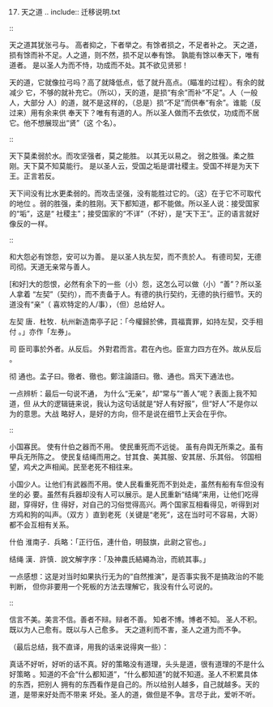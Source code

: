     
17. 天之道
.. include:: 迁移说明.txt

::

  天之道其犹张弓与。
  高者抑之，下者举之。有馀者损之，不足者补之。
  天之道，损有馀而补不足。人之道，则不然，损不足以奉有馀。
  孰能有馀以奉天下，唯有道者。
  是以圣人为而不恃，功成而不处。其不欲见贤邪！

天的道，它就像拉弓吗？高了就降低点，低了就升高点。（瞄准的过程）。有余的就减少
它，不够的就补充它。（所以），天的道，是损“有余”而补“不足”。人（一般人，大部分
人）的道，就不是这样的，（总是）损“不足”而供奉“有余”。谁能（反过来）用有余来供
奉天下？唯有有道的人。所以圣人做而不去依仗，功成而不居它。他不想展现出“贤”（这
个名）。

::

  天下莫柔弱於水。而攻坚强者，莫之能胜。
  以其无以易之。
  弱之胜强。柔之胜刚。天下莫不知莫能行。
  是以圣人云，受国之垢是谓社稷主。受国不祥是为天下王。正言若反。

天下间没有比水更柔弱的。而攻击坚强，没有能胜过它的。（这）在于它不可取代的地位
。弱的胜强，柔的胜刚。天下都知道，都不能做。所以圣人说：接受国家的“垢”，这是“
社稷主”；接受国家的“不详”（不好），是“天下王”。正的语言就好像反的一样。

::

  和大怨必有馀怨，安可以为善。
  是以圣人执左契，而不责於人。
  有德司契，无德司彻。天道无亲常与善人。

[和好]大的怨恨，必然有余下的一些（小）怨，这怎么可以做（小）“善”？所以圣人拿着
“左契”（契约），而不责备于人。有德的执行契约，无德的执行细节。天的道没有“亲”（
喜欢特定的人/事），（但）总给好人。

左契
  唐．杜牧．杭州新造南亭子記：「今權歸於佛，買福賣罪，如持左契，交手相付
  。」亦作「左券」。

司
  臣司事於外者。从反后。 外對君而言。君在內也。臣宣力四方在外。故从反后
  。

彻
  通也。孟子曰。徹者、徹也。鄭注論語曰。徹、通也。爲天下通法也。

一点辨析：最后一句说不通， 为什么“无亲”，却“常与”“善人”呢？表面上我不知道，但
从大的逻辑链来说，我认为这句话就是“好人有好报”，但“好人”不是你以为的意思。大战
略好人，是好的方向，但不是说在细节上天会在乎你。

::

  小国寡民。
  使有什伯之器而不用。
  使民重死而不远徙。
  虽有舟舆无所乘之。虽有甲兵无所陈之。
  使民复结绳而用之。甘其食、美其服、安其居、乐其俗。
  邻国相望，鸡犬之声相闻。民至老死不相往来。

小国少人。让他们有武器而不用。使人民看重死而不到处走，虽然有船有车但没有坐的必
要。虽然有兵器却没有人可以展示。是人民重新“结绳”来用，让他们吃得甜，穿得好，住
得好，对自己的习俗觉得高兴。两个国家互相看得见，听得到对方鸡和狗的叫声。（双方
）直到老死（关键是“老死”，这在当时可不容易，大哥）都不会互相有关系。

什伯
  淮南子．兵略：「正行伍，連什伯，明鼓旗，此尉之官也。」

结绳
  漢．許慎．說文解字序：「及神農氏結繩為治，而統其事。」

一点感想：这是对当时如果执行无为的“自然推演”，是否事实我不是搞政治的不能判断，
但你非要用一个死板的方法去理解它，我没有什么可说的。

::

  信言不美。美言不信。善者不辩。辩者不善。
  知者不博。博者不知。
  圣人不积。既以为人己愈有。既以与人己愈多。
  天之道利而不害，圣人之道为而不争。

（最后总结，我不直译，用我的话来说得爽一些）：

真话不好听，好听的话不真。好的策略没有道理，头头是道，很有道理的不是什么好策略
。知道的不会“什么都知道”，“什么都知道”的就不知道。圣人不积累具体的东西，把别人
拥有的东西看作是自己的。所以给别人越多，自己就越多。天的道，是带来好处而不带来
坏处。圣人的道，做但是不争。言尽于此，爱听不听。

